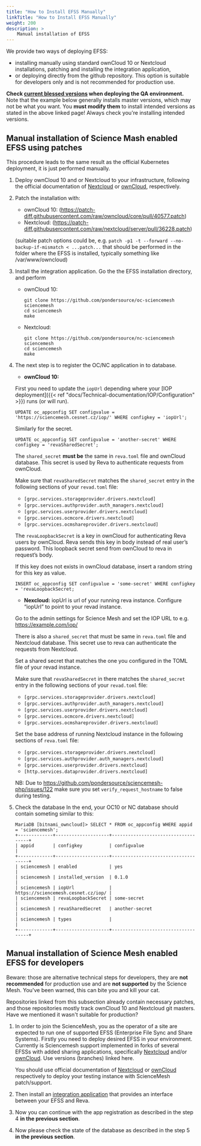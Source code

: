 ```yaml
---
title: "How to Install EFSS Manually"
linkTitle: "How to Install EFSS Manually"
weight: 200
description: >
    Manual installation of EFSS
---
```


We provide two ways of deploying EFSS:

  * installing manually using standard ownCloud 10 or Nextcloud installations, patching and installing the integration application,
  * or deploying directly from the github repository. This option is suitable for developers only and is not recommended for production use.

**Check [current blessed
versions](../../iop/iop-nextcloud-owncloud10-integrations/) when deploying the QA environment.** Note that the example below generally installs master versions, which may not be what you want. You **must modify them** to install intended versions as stated in the above linked page! Always check you're installing intended versions.

## Manual installation of Science Mash enabled EFSS using patches

This procedure leads to the same result as the official Kubernetes deployment, it is just performed manually.

1. Deploy ownCloud 10 and or Nextcloud to your infrastructure, following
   the official documentation of [Nextcloud](https://nextcloud.com/install/) or [ownCloud](https://doc.owncloud.com/docs/next/), respectively.

1. Patch the installation with:
   - ownCloud 10:
     (https://patch-diff.githubusercontent.com/raw/owncloud/core/pull/40577.patch)
   - Nextcloud:
     (https://patch-diff.githubusercontent.com/raw/nextcloud/server/pull/36228.patch)

   (suitable patch options could be, e.g. `patch -p1 -t --forward --no-backup-if-mismatch < ...patch...` that should be performed in the folder where the EFSS is installed, typically something like /var/www/owncloud)

1. Install the integration application. Go the the EFSS installation
   directory, and perform
   - ownCloud 10:
     ```
     git clone https://github.com/pondersource/oc-sciencemesh sciencemesh
     cd sciencemesh
     make
     ```
   - Nextcloud:
     ```
     git clone https://github.com/pondersource/nc-sciencemesh sciencemesh
     cd sciencemesh
     make
     ```
1. The next step is to register the OC/NC application in to database.
    * **ownCloud 10:**
    
    First you need to update the `iopUrl` depending where your [IOP deployment]({{< ref "docs/Technical-documentation/IOP/Configuration" >}}) runs (or will run).
    ```
    UPDATE oc_appconfig SET configvalue = 'https://sciencemesh.cesnet.cz/iop/' WHERE configkey = 'iopUrl';
    ```
    Similarly for the secret.
    ```
    UPDATE oc_appconfig SET configvalue = 'another-secret' WHERE configkey = 'revaSharedSecret';
    ```

    The `shared_secret` **must be** the same in `reva.toml` file and ownCloud database. This secret is used by Reva to authenticate requests from ownCloud.

    Make sure that `revaSharedSecret` matches the `shared_secret` entry in the following sections of your `revad.toml` file:

   * `[grpc.services.storageprovider.drivers.nextcloud]`
   * `[grpc.services.authprovider.auth_managers.nextcloud]`
   * `[grpc.services.userprovider.drivers.nextcloud]`
   * `[grpc.services.ocmcore.drivers.nextcloud]`
   * `[grpc.services.ocmshareprovider.drivers.nextcloud]`

    The `revaLoopbackSecret` is a key in ownCloud for authenticating Reva users by ownCloud. Reva sends this key in body instead of real user’s password. This loopback secret send from ownCloud to reva in request’s body.

    If this key does not exists in ownCloud database, insert a random string for this key as value.

    ```
    INSERT oc_appconfig SET configvalue = 'some-secret' WHERE configkey = 'revaLoopbackSecret;
    ```

    * **Nexcloud:**
    iopUrl is url of your running reva instance. Configure “iopUrl” to point to your revad instance.

    Go to the admin settings for Science Mesh and set the IOP URL to e.g. https://example.com/iop/

    There is also a `shared_secret` that must be same in `reva.toml` file and Nextcloud database. This secret use to reva can authenticate the requests from Nextcloud.

    Set a shared secret that matches the one you configured in the TOML file of your revad instance.

    Make sure that `revaSharedSecret` in there matches the `shared_secret` entry in the following sections of your `revad.toml` file:

    * `[grpc.services.storageprovider.drivers.nextcloud]`
    * `[grpc.services.authprovider.auth_managers.nextcloud]`
    * `[grpc.services.userprovider.drivers.nextcloud]`
    * `[grpc.services.ocmcore.drivers.nextcloud]`
    * `[grpc.services.ocmshareprovider.drivers.nextcloud]`

    Set the base address of running Nextcloud instance in the following sections of `reva.toml` file:

    * `[grpc.services.storageprovider.drivers.nextcloud]`
    * `[grpc.services.authprovider.auth_managers.nextcloud]`
    * `[grpc.services.userprovider.drivers.nextcloud]`
    * `[http.services.dataprovider.drivers.nextcloud]`

    NB: Due to https://github.com/pondersource/sciencemesh-php/issues/122 make sure you set `verify_request_hostname` to false during testing.

1. Check the database
    In the end, your OC10 or NC database should contain someting similar to this:

    ```
    MariaDB [bitnami_owncloud]> SELECT * FROM oc_appconfig WHERE appid = 'sciencemesh';
    +-------------+--------------------+------------------------------------+
    | appid       | configkey          | configvalue                        |
    +-------------+--------------------+------------------------------------+
    | sciencemesh | enabled            | yes                                |
    | sciencemesh | installed_version  | 0.1.0                              |
    | sciencemesh | iopUrl             | https://sciencemesh.cesnet.cz/iop/ |
    | sciencemesh | revaLoopbackSecret | some-secret                        |
    | sciencemesh | revaSharedSecret   | another-secret                     |
    | sciencemesh | types              |                                    |
    +-------------+--------------------+------------------------------------+
    ```

## Manual installation of Science Mesh enabled EFSS for developers

Beware: those are alternative technical steps for developers, they are **not recommended** for production use and are **not supported** by the Science Mesh. You've been warned, this can bite you and kill your cat.

Repositories linked from this subsection already contain necessary patches,
and those repositories mostly track ownCloud 10 and Nextcloud git masters.
Have we mentioned it wasn't suitable for production?

1. In order to join the ScienceMesh, you as the operator of a site are expected to run one of supported EFSS (Enterprise File Sync and Share Systems). Firstly you need to deploy desired EFSS in your environment. Currently is Sciencemesh support implemented in forks of several EFSSs with added sharing applications, specifically [Nextcloud](https://github.com/pondersource/server/tree/sciencemesh) and/or [ownCloud](https://github.com/pondersource/core/tree/sciencemesh). Use versions (branches) linked here.

	You should use official documentation of [Nextcloud](https://nextcloud.com/install/) or [ownCloud](https://doc.owncloud.com/docs/next/) respectively to deploy your testing instance with ScienceMesh patch/support.

1. Then install an [integration application](../technical-documentation/iop/iop-nextcloud-owncloud10-integrations) that provides an interface between your EFSS and Reva.


1. Now you can continue with the app registration as described in the step 4 **in the previous section**.

1. Now please check the state of the database as described in the step 5 **in the previous section**.

